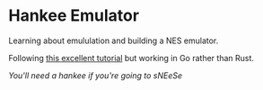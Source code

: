 # Hankee Emulator

Learning about emululation and building a NES emulator.

Following [this excellent tutorial](https://bugzmanov.github.io/nes_ebook/chapter_1.html) but working in Go rather than Rust.

*You'll need a hankee if you're going to sNEeSe*
